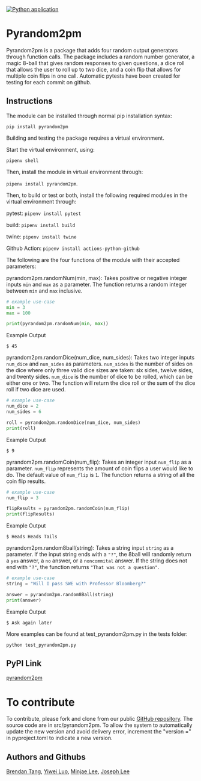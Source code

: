 [![Python application](https://github.com/software-students-spring2024/3-python-package-exercise-se-2pm3/actions/workflows/python-app.yml/badge.svg)](https://github.com/software-students-spring2024/3-python-package-exercise-se-2pm3/actions/workflows/python-app.yml)
# Pyrandom2pm

Pyrandom2pm is a package that adds four random output generators through function calls. The package includes a random number generator, a magic 8-ball that gives random responses to given questions, a dice roll that allows the user to roll up to two dice, and a coin flip that allows for multiple coin flips in one call. Automatic pytests have been created for testing for each commit on github.

## Instructions
The module can be installed through normal pip installation syntax:


`pip install pyrandom2pm`

Building and testing the package requires a virtual environment.

Start the virtual environment, using:

`pipenv shell`

Then, install the module in virtual environment through:

`pipenv install pyrandom2pm`.

Then, to build or test or both, install the following required modules in the virtual environment through:

pytest: `pipenv install pytest`

build: `pipenv install build`

twine: `pipenv install twine`

Github Action: `pipenv install actions-python-github`


The following are the four functions of the module with their accepted parameters:

pyrandom2pm.randomNum(min, max): Takes positive or negative integer inputs `min` and `max` as a parameter. The function returns a random integer between `min` and `max` inclusive.

```python
# example use-case
min = 3
max = 100

print(pyrandom2pm.randomNum(min, max))
```

Example Output
```
$ 45
```

pyrandom2pm.randomDice(num_dice, num_sides): Takes two integer inputs `num_dice` and `num_sides` as parameters. `num_sides` is the number of sides on the dice where only three valid dice sizes are taken: six sides, twelve sides, and twenty sides. `num_dice` is the number of dice to be rolled, which can be either one or two. The function will return the dice roll or the sum of the dice roll if two dice are used.

```python
# example use-case
num_dice = 2
num_sides = 6

roll = pyrandom2pm.randomDice(num_dice, num_sides)
print(roll)
```

Example Output
```
$ 9
```

pyrandom2pm.randomCoin(num_flip): Takes an integer input `num_flip` as a parameter. `num_flip` represents the amount of coin flips a user would like to do. The default value of `num_flip` is `1`. The function returns a string of all the coin flip results.

```python
# example use-case
num_flip = 3

flipResults = pyrandom2pm.randomCoin(num_flip)
print(flipResults)
```

Example Output
```
$ Heads Heads Tails
```

pyrandom2pm.random8ball(string): Takes a string input `string` as a parameter. If the input string ends with a `"?"`, the 8ball will randomly return a `yes` answer, a `no` answer, or a `noncommital` answer. If the string does not end with `"?"`, the function returns `"That was not a question"`.

```python
# example use-case
string = "Will I pass SWE with Professor Bloomberg?"

answer = pyrandom2pm.random8Ball(string)
print(answer)
```

Example Output
```
$ Ask again later 
```


More examples can be found at test_pyrandom2pm.py in the tests folder:

`python test_pyrandom2pm.py`

## PyPI Link
[pyrandom2pm](https://pypi.org/project/pyrandom2pm/)

# To contribute

To contribute, please fork and clone from our public [GitHub repository](https://github.com/software-students-spring2024/3-python-package-exercise-se-2pm3). The source code are in src/pyrandom2pm. To allow the system to automatically update the new version and avoid delivery error, increment the "version =" in pyproject.toml to indicate a new version.

## Authors and Githubs
[Brendan Tang](https://github.com/Tango117), [Yiwei Luo](https://github.com/yl7408), [Minjae Lee](https://github.com/minjae07206), [Joseph Lee](https://github.com/pastuhhhh)
